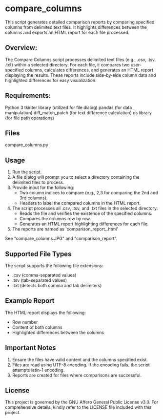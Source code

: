 # compare_columns
This script generates detailed comparison reports by comparing specified columns from delimited text files. It highlights differences between the columns and exports an HTML report for each file processed.

## Overview:
The Compare Columns script processes delimited text files (e.g., .csv, .tsv, .txt) within a selected directory. For each file, it compares two user-specified columns, calculates differences, and generates an HTML report displaying the results. These reports include side-by-side column data and highlighted differences for easy visualization.

## Requirements:
Python 3
tkinter library (utilized for file dialog)
pandas (for data manipulation)
diff_match_patch (for text difference calculation)
os library (for file path operations)

## Files
compare_columns.py

## Usage
1. Run the script.
2. A file dialog will prompt you to select a directory containing the delimited files to process.
3. Provide input for the following:
   * Two column indices to compare (e.g., 2,3 for comparing the 2nd and 3rd columns).
   * Headers to label the compared columns in the HTML report.
4. The script processes all .csv, .tsv, and .txt files in the selected directory:
   * Reads the file and verifies the existence of the specified columns.
   * Compares the columns row by row.
   * Generates an HTML report highlighting differences for each file.
5. The reports are named as 'comparison_report_<filename>.html'

See "compare_columns.JPG" and "comparison_report".

## Supported File Types
The script supports the following file extensions:
* .csv (comma-separated values)
* .tsv (tab-separated values)
* .txt (detects both comma and tab delimiters)

## Example Report
The HTML report displays the following:
* Row number
* Content of both columns
* Highlighted differences between the columns

## Important Notes
1. Ensure the files have valid content and the columns specified exist.
2. Files are read using UTF-8 encoding. If the encoding fails, the script attempts latin-1 encoding.
3. Reports are created for files where comparisons are successful.

## License
This project is governed by the GNU Affero General Public License v3.0. For comprehensive details, kindly refer to the LICENSE file included with this project.
